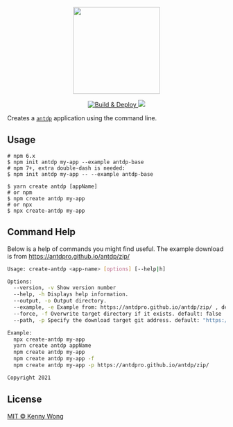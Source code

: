 <p align="center">
  <a href="https://github.com/antdpro/antdp">
    <img width="200" src="https://gw.alipayobjects.com/zos/rmsportal/KDpgvguMpGfqaHPjicRK.svg">
  </a>
</p>

<p align="center">
  <a href="https://github.com/antdpro/create-antdp/actions/workflows/ci.yml">
    <img alt="Build & Deploy" src="https://github.com/antdpro/create-antdp/actions/workflows/ci.yml/badge.svg">
  </a>
  <a href="https://www.npmjs.com/package/create-antdp">
    <img src="https://img.shields.io/npm/v/create-antdp.svg">
  </a>
</p>

Creates a [`antdp`](https://github.com/antdpro/antdp) application using the command line.

## Usage

```shell
# npm 6.x
$ npm init antdp my-app --example antdp-base
# npm 7+, extra double-dash is needed:
$ npm init antdp my-app -- --example antdp-base

$ yarn create antdp [appName]
# or npm
$ npm create antdp my-app
# or npx
$ npx create-antdp my-app
```

## Command Help

Below is a help of commands you might find useful. The example download is from https://antdpro.github.io/antdp/zip/

```bash
Usage: create-antdp <app-name> [options] [--help|h]

Options:
  --version, -v Show version number
  --help, -h Displays help information.
  --output, -o Output directory.
  --example, -e Example from: https://antdpro.github.io/antdp/zip/ , default: "antdp-base"
  --force, -f Overwrite target directory if it exists. default: false
  --path, -p Specify the download target git address. default: "https://antdpro.github.io/antdp/zip/"

Example:
  npx create-antdp my-app
  yarn create antdp appName
  npm create antdp my-app
  npm create antdp my-app -f
  npm create antdp my-app -p https://antdpro.github.io/antdp/zip/

Copyright 2021
```

## License

[MIT © Kenny Wong](https://github.com/jaywcjlove)
